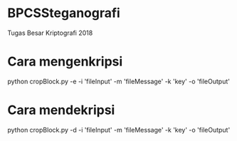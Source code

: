 # BPCSSteganografi
Tugas Besar Kriptografi 2018

# Cara mengenkripsi
python cropBlock.py -e -i 'fileInput' -m 'fileMessage' -k 'key' -o 'fileOutput'


# Cara mendekripsi
python cropBlock.py -d -i 'fileInput' -m 'fileMessage' -k 'key' -o 'fileOutput'
